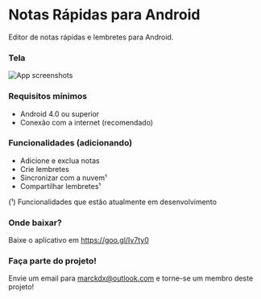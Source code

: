 # Notas Rápidas para Android
Editor de notas rápidas e lembretes para Android.

### Tela

![App screenshots](http://c1.staticflickr.com/5/4266/35058496306_f872810833_k.jpg)

### Requisitos mínimos
<ul>
<li>Android 4.0 ou superior</li>
<li>Conexão com a internet (recomendado)</li>
</ul>

### Funcionalidades (adicionando)
<ul>
<li>Adicione e exclua notas</li>
<li>Crie lembretes</li>
<li>Sincronizar com a nuvem¹</li>
<li>Compartilhar lembretes¹</li>
</ul>

(¹) Funcionalidades que estão atualmente em desenvolvimento 

### Onde baixar?
Baixe o aplicativo em <a href="https://goo.gl/Iv7ty0">https://goo.gl/Iv7ty0</a>

### Faça parte do projeto!
Envie um email para <a href="mailto:marckdx@outlook.com">marckdx@outlook.com</a> e torne-se um membro deste projeto!
